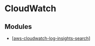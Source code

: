 # CloudWatch

Modules
---

- [[aws-cloudwatch-log-insights-search]]

[//begin]: # "Autogenerated link references for markdown compatibility"
[aws-cloudwatch-log-insights-search]: aws-cloudwatch-log-insights-search.md "AWS Cloudwatch Log Insights Search"
[//end]: # "Autogenerated link references"